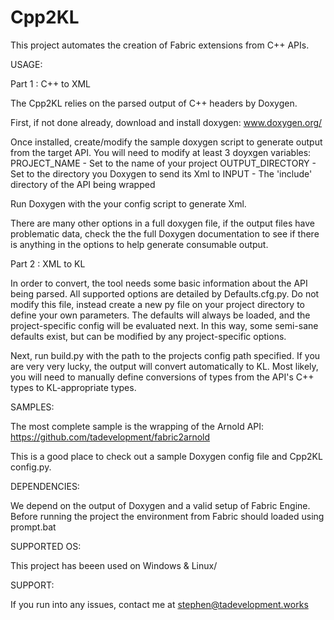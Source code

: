 # Cpp2KL
This project automates the creation of Fabric extensions from C++ APIs.

USAGE:

Part 1 : C++ to XML

The Cpp2KL relies on the parsed output of C++ headers by Doxygen.

First, if not done already, download and install doxygen:
  www.doxygen.org/

Once installed, create/modify the sample doxygen script to generate output from the target API.  You will need to modify at least 3 doyxgen variables:
  PROJECT_NAME - Set to the name of your project
  OUTPUT_DIRECTORY - Set to the directory you Doxygen to send its Xml to
  INPUT - The 'include' directory of the API being wrapped

Run Doxygen with the your config script to generate Xml.

There are many other options in a full doxygen file, if the output files have problematic data, check the the full Doxygen documentation to see if there is anything in the options to help generate consumable output.

Part 2 : XML to KL

In order to convert, the tool needs some basic information about the API being parsed.  All supported options are detailed by Defaults.cfg.py.  Do not modify this file, instead create a new py file on your project directory to define your own parameters.  The defaults will always be loaded, and the project-specific config will be evaluated next.  In this way, some semi-sane defaults exist, but can be modified by any project-specific options.

Next, run build.py with the path to the projects config path specified.  If you are very very lucky, the output will convert automatically to KL.  Most likely, you will need to manually define conversions of types from the API's C++ types to KL-appropriate types.

SAMPLES:

The most complete sample is the wrapping of the Arnold API:
https://github.com/tadevelopment/fabric2arnold

This is a good place to check out a sample Doxygen config file and Cpp2KL config.py.

DEPENDENCIES:

We depend on the output of Doxygen and a valid setup of Fabric Engine.  Before running the project the environment from Fabric should loaded using prompt.bat

SUPPORTED OS:

This project has beeen used on Windows & Linux/

SUPPORT:

If you run into any issues, contact me at stephen@tadevelopment.works
